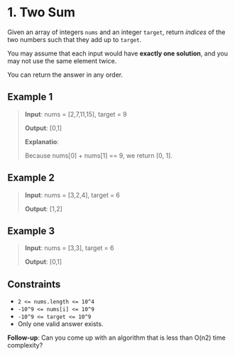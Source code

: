 # 1. Two Sum

Given an array of integers `nums` and an integer `target`, return _indices_ of the two numbers such that they add up to `target`.

You may assume that each input would have **exactly one solution**, and you may not use the same element twice.

You can return the answer in any order.

## Example 1

> **Input**: nums = [2,7,11,15], target = 9
>
> **Output**: [0,1]
>
> **Explanatio**:
>
> Because nums[0] + nums[1] == 9, we return [0, 1].

## Example 2

> **Input**: nums = [3,2,4], target = 6
>
> **Output**: [1,2]

## Example 3

> **Input**: nums = [3,3], target = 6
>
> **Output**: [0,1]

## Constraints

- `2 <= nums.length <= 10^4`
- `-10^9 <= nums[i] <= 10^9`
- `-10^9 <= target <= 10^9`
- Only one valid answer exists.

**Follow-up**: Can you come up with an algorithm that is less than O(n2) time complexity?
